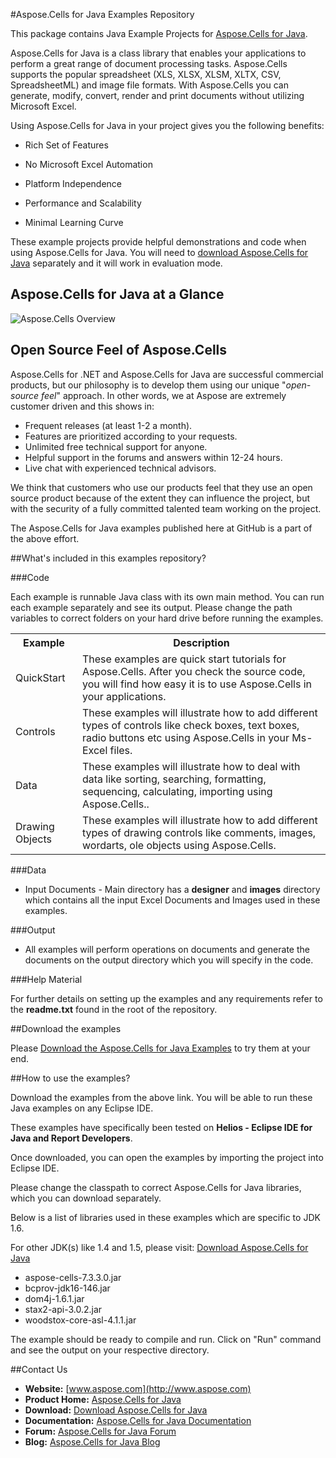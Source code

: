 #Aspose.Cells for Java Examples Repository


This package contains Java Example Projects for [Aspose.Cells for Java](http://www.aspose.com/categories/java-components/aspose.cells-for-java/default.aspx).

Aspose.Cells for Java is a class library that enables your applications to perform a great range of document processing tasks. Aspose.Cells supports the popular spreadsheet (XLS, XLSX, XLSM, XLTX, CSV, SpreadsheetML) and image file formats. With Aspose.Cells you can generate, modify, convert, render and print documents without utilizing Microsoft Excel.

Using Aspose.Cells for Java in your project gives you the following benefits:

+ Rich Set of Features

+ No Microsoft Excel Automation

+ Platform Independence

+ Performance and Scalability

+ Minimal Learning Curve

These example projects provide helpful demonstrations and code when using Aspose.Cells for Java.  You will need to [download Aspose.Cells for Java](http://www.aspose.com/community/files/51/.net-components/aspose.cells-for-java/default.aspx) separately and it will work in evaluation mode.

## Aspose.Cells for Java at a Glance
![Aspose.Cells Overview](http://www.aspose.com/Aspose.Cells/Images/product-diagram-aspose.cells-for-java.jpg "The Main Features of Aspose.Cells for Java")

## Open Source Feel of Aspose.Cells

Aspose.Cells for .NET and Aspose.Cells for Java are successful commercial products, but our philosophy is to develop them using our unique "*open-source feel*" approach. In other words, we at Aspose are extremely customer driven and this shows in:

+ Frequent releases (at least 1-2 a month).
+ Features are prioritized according to your requests.
+ Unlimited free technical support for anyone.
+ Helpful support in the forums and answers within 12-24 hours.
+ Live chat with experienced technical advisors.

We think that customers who use our products feel that they use an open source product because of the extent they can influence the project, but with the security of a fully committed talented team working on the project.

The Aspose.Cells for Java examples published here at GitHub is a part of the above effort.

##What's included in this examples repository?

###Code

Each example is runnable Java class with its own main method. You can run each example separately and see its output. Please change the path variables to correct folders on your hard drive before running the examples.

<table>
  <tr><th>Example<th>Description</th></tr>
  <tr><td>QuickStart</td><td>These examples are quick start tutorials for Aspose.Cells. After you check the source code, you will find how easy it is to use Aspose.Cells in your applications.</td></tr>
  <tr><td>Controls</td><td>These examples will illustrate how to add different types of controls like check boxes, text boxes, radio buttons etc using Aspose.Cells in your Ms-Excel files.</td></tr>
  <tr><td>Data</td><td>These examples will illustrate how to deal with data like sorting, searching, formatting, sequencing, calculating, importing using Aspose.Cells..</td></tr>
  <tr><td>Drawing Objects</td><td>These examples will illustrate how to add different types of drawing controls like comments, images, wordarts, ole objects using Aspose.Cells.</td></tr>

</table>

###Data

+ Input Documents - Main directory has a **designer** and **images** directory which contains all the input Excel Documents and Images used in these examples.

###Output

+ All examples will perform operations on documents and generate the documents on the output directory which you will specify in the code.


###Help Material

For further details on setting up the examples and any requirements refer to the **readme.txt** found in the root of the repository.


##Download the examples

Please [Download the Aspose.Cells for Java Examples](https://github.com/asposecells/Aspose_Cells_Java/downloads) to try them at your end.


##How to use the examples?

Download the examples from the above link. You will be able to run these Java examples on any Eclipse IDE.  

These examples have specifically been tested on **Helios - Eclipse IDE for Java and Report Developers**. 

Once downloaded, you can open the examples by importing the project into Eclipse IDE. 

Please change the classpath to correct Aspose.Cells for Java libraries, which you can download separately.

Below is a list of libraries used in these examples which are specific to JDK 1.6. 

For other JDK(s) like 1.4 and 1.5, please visit: [Download Aspose.Cells for Java](http://www.aspose.com/community/files/72/java-components/aspose.cells-for-java/default.aspx)

- aspose-cells-7.3.3.0.jar
- bcprov-jdk16-146.jar
- dom4j-1.6.1.jar
- stax2-api-3.0.2.jar
- woodstox-core-asl-4.1.1.jar


The example should be ready to compile and run. Click on "Run" command and see the output on your respective directory. 


##Contact Us

+ **Website:** [www.aspose.com](http://www.aspose.com)
+ **Product Home:** [Aspose.Cells for Java](http://www.aspose.com/categories/java-components/aspose.cells-for-java/default.aspx)
+ **Download:** [Download Aspose.Cells for Java](http://www.aspose.com/community/files/72/java-components/aspose.cells-for-java/default.aspx)
+ **Documentation:** [Aspose.Cells for Java Documentation](http://www.aspose.com/documentation/java-components/aspose.cells-for-java/index.html)
+ **Forum:** [Aspose.Cells for Java Forum](http://www.aspose.com/community/forums/aspose.cells-product-family/19/showforum.aspx)
+ **Blog:** [Aspose.Cells for Java Blog](http://www.aspose.com/blogs/aspose-products/aspose-cells-product-family.html)
 




